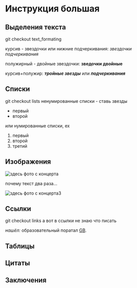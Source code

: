 # Инструкция большая
## Выделения текста
git checkout text_formating


курсив - звездочки или нижние подчеркивания:
*звездочки*
_подчеркивания_

полужирный - двойные звездочки:
**зведочки двойные**

курсив+полужир:
***тройные звезды*** или
___подчеркивания___
## Списки
git checkout lists
ненумированные списки - ставь звезды
* первый 
* второй

или нумированные списки, ех

1. первый
2. второй
4. третий
## Изображения

![здесь фото с концерта](MyLog1o.png)

почему текст два раза...

![здесь фото с концерта3](MyLogo.png)
## Ссылки
git checkout links
а вот в ссылки не знаю что писать

*нашёл:*
образовательный поратал [GB](https://gb.ru/).
## Таблицы
## Цитаты
## Заключения